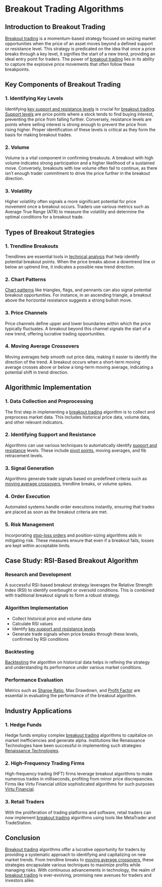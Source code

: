 # Breakout Trading Algorithms

## Introduction to Breakout Trading

[Breakout trading](../b/breakout_trading.md) is a momentum-based strategy focused on seizing market opportunities when the price of an asset moves beyond a defined support or resistance level. This strategy is predicated on the idea that once a price breaks through a key level, it signifies the start of a new trend, providing an ideal entry point for traders. The power of [breakout trading](../b/breakout_trading.md) lies in its ability to capture the explosive price movements that often follow these breakpoints.

## Key Components of Breakout Trading

### 1. Identifying Key Levels

Identifying [key support and resistance levels](../k/key_support_and_resistance_levels.md) is crucial for [breakout trading](../b/breakout_trading.md). [Support levels](../s/support_levels.md) are price points where a stock tends to find buying interest, preventing the price from falling further. Conversely, resistance levels are points where selling interest is strong enough to prevent the price from rising higher. Proper identification of these levels is critical as they form the basis for making breakout trades.

### 2. Volume

Volume is a vital component in confirming breakouts. A breakout with high volume indicates strong participation and a higher likelihood of a sustained move. Conversely, breakouts with low volume often fail to continue, as there isn’t enough trader commitment to drive the price further in the breakout direction.

### 3. Volatility

Higher volatility often signals a more significant potential for price movement once a breakout occurs. Traders use various metrics such as Average True Range (ATR) to measure the volatility and determine the optimal conditions for a breakout trade.

## Types of Breakout Strategies

### 1. Trendline Breakouts

Trendlines are essential tools in [technical analysis](../t/technical_analysis.md) that help identify potential breakout points. When the price breaks above a downtrend line or below an uptrend line, it indicates a possible new trend direction. 

### 2. Chart Patterns

[Chart patterns](../c/chart_patterns.md) like triangles, flags, and pennants can also signal potential breakout opportunities. For instance, in an ascending triangle, a breakout above the horizontal resistance suggests a strong bullish move.

### 3. Price Channels

Price channels define upper and lower boundaries within which the price typically fluctuates. A breakout beyond this channel signals the start of a new trend, offering lucrative trading opportunities.

### 4. Moving Average Crossovers

Moving averages help smooth out price data, making it easier to identify the direction of the trend. A breakout occurs when a short-term moving average crosses above or below a long-term moving average, indicating a potential shift in trend direction.

## Algorithmic Implementation

### 1. Data Collection and Preprocessing

The first step in implementing a [breakout trading](../b/breakout_trading.md) algorithm is to collect and preprocess market data. This includes historical price data, volume data, and other relevant indicators.

### 2. Identifying Support and Resistance

Algorithms can use various techniques to automatically identify [support and resistance](../s/support_and_resistance.md) levels. These include [pivot points](../p/pivot_points.md), moving averages, and fib retracement levels.

### 3. Signal Generation

Algorithms generate trade signals based on predefined criteria such as [moving average crossovers](../m/moving_average_crossovers.md), trendline breaks, or volume spikes. 

### 4. Order Execution

Automated systems handle order executions instantly, ensuring that trades are placed as soon as the breakout criteria are met.

### 5. Risk Management

Incorporating [stop-loss orders](../s/stop-loss_orders.md) and position-sizing algorithms aids in mitigating risk. These measures ensure that even if a breakout fails, losses are kept within acceptable limits.

## Case Study: RSI-Based Breakout Algorithm

### Research and Development

A successful RSI-based breakout strategy leverages the Relative Strength Index (RSI) to identify overbought or oversold conditions. This is combined with traditional breakout signals to form a robust strategy.

### Algorithm Implementation

- Collect historical price and volume data
- Calculate RSI values
- Identify [key support and resistance levels](../k/key_support_and_resistance_levels.md)
- Generate trade signals when price breaks through these levels, confirmed by RSI conditions

### Backtesting

[Backtesting](../b/backtesting.md) the algorithm on historical data helps in refining the strategy and understanding its performance under various market conditions.

### Performance Evaluation

Metrics such as [Sharpe Ratio](../s/sharpe_ratio.md), Max Drawdown, and [Profit Factor](../p/profit_factor.md) are essential in evaluating the performance of the breakout algorithm.

## Industry Applications

### 1. Hedge Funds

Hedge funds employ complex [breakout trading](../b/breakout_trading.md) algorithms to capitalize on market inefficiencies and generate alpha. Institutions like Renaissance Technologies have been successful in implementing such strategies [Renaissance Technologies](https://www.rentec.com/).

### 2. High-Frequency Trading Firms

High-frequency trading (HFT) firms leverage breakout algorithms to make numerous trades in milliseconds, profiting from minor price discrepancies. Firms like Virtu Financial utilize sophisticated algorithms for such purposes [Virtu Financial](https://www.virtu.com/).

### 3. Retail Traders

With the proliferation of trading platforms and software, retail traders can now implement [breakout trading](../b/breakout_trading.md) algorithms using tools like MetaTrader and TradeStation.

## Conclusion

[Breakout trading](../b/breakout_trading.md) algorithms offer a lucrative opportunity for traders by providing a systematic approach to identifying and capitalizing on new market trends. From trendline breaks to [moving average crossovers](../m/moving_average_crossovers.md), these strategies encapsulate various techniques to maximize profits while managing risks. With continuous advancements in technology, the realm of [breakout trading](../b/breakout_trading.md) is ever-evolving, promising new avenues for traders and investors alike.

